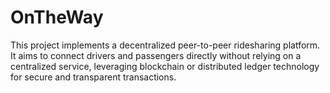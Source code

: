 # OnTheWay
This project implements a decentralized peer-to-peer ridesharing platform. It aims to connect drivers and passengers directly without relying on a centralized service, leveraging blockchain or distributed ledger technology for secure and transparent transactions.
